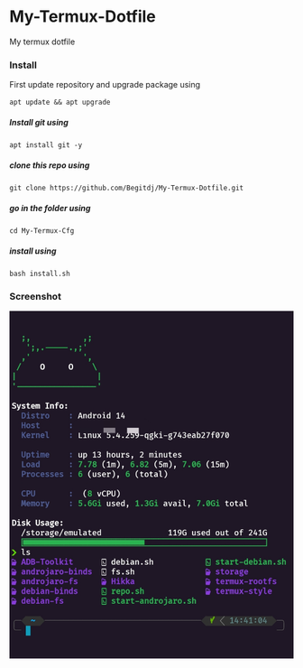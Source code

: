 # My-Termux-Dotfile
My termux dotfile
### Install
First update repository and upgrade package using
````
apt update && apt upgrade
````
##### Install git using
````
apt install git -y
````
##### clone this repo using 
````
git clone https://github.com/Begitdj/My-Termux-Dotfile.git
````
##### go in the folder using 
````
cd My-Termux-Cfg
````
##### install using 
````
bash install.sh
````
### Screenshot
![Image](/image.jpg)
